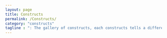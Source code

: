 ```yaml
---
layout: page
title: Constructs
permalink: /Constructs/
category: "constructs"
tagline : ": The gallery of constructs, each constructs tells a different story everytime"
---
```

